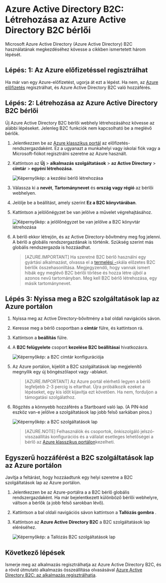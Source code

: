 <properties
    pageTitle="Azure Active Directory B2C: Létrehozása az Azure Active Directory B2C bérlői |} Microsoft Azure"
    description="A témakör az Azure Active Directory B2C bérlői létrehozásának lépéseiről"
    services="active-directory-b2c"
    documentationCenter=""
    authors="swkrish"
    manager="mbaldwin"
    editor="bryanla"/>

<tags
    ms.service="active-directory-b2c"
    ms.workload="identity"
    ms.tgt_pltfrm="na"
    ms.topic="article"
    ms.devlang="na"
    ms.date="08/30/2016"
    ms.author="swkrish"/>

# <a name="azure-active-directory-b2c-create-an-azure-ad-b2c-tenant"></a>Azure Active Directory B2C: Létrehozása az Azure Active Directory B2C bérlői

Microsoft Azure Active Directory (Azure Active Directory) B2C használatának megkezdéséhez kövesse a cikkben ismertetett három lépését.

## <a name="step-1-sign-up-for-an-azure-subscription"></a>Lépés: 1: Az Azure előfizetéssel regisztrálhat

Ha már van egy Azure-előfizetést, ugorja át ezt a lépést. Ha nem, az [Azure előfizetés](../active-directory/sign-up-organization.md) regisztrálhat, és Azure Active Directory B2C való hozzáférés.

## <a name="step-2-create-an-azure-ad-b2c-tenant"></a>Lépés: 2: Létrehozása az Azure Active Directory B2C bérlői

Új Azure Active Directory B2C bérlői webhely létrehozásához kövesse az alábbi lépéseket. Jelenleg B2C funkciók nem kapcsolható be a meglévő bérlők.

1. Jelentkezzen be az [Azure klasszikus portál](https://manage.windowsazure.com/) az előfizetés-rendszergazdaként. Ez a ugyanazt a munkahelyi vagy iskolai fiók vagy a Microsoft-fiókot regisztrálni szeretne az Azure használt.
2. Kattintson az **Új** > **alkalmazás szolgáltatások** > **az Active Directory** > **címtár** > **egyéni létrehozása**.

    ![Képernyőkép: a kezdési bérlő létrehozása](./media/active-directory-b2c-get-started/new-directory.png)

3. Válassza ki a **nevét**, **Tartománynevet** és **ország vagy régió** az bérlői webhelyen.
4. Jelölje be a beállítást, amely szerint **Ez a B2C könyvtárában**.
5. Kattintson a jelölőnégyzet be van jelölve a művelet végrehajtásához.

    ![Képernyőkép: a jelölőnégyzet be van jelölve a B2C könyvtár létrehozása](./media/active-directory-b2c-get-started/create-b2c-directory.png)

6. A bérlő ekkor létrejön, és az Active Directory-bővítmény meg fog jelenni. A bérlő a globális rendszergazdának is történik. Szükség szerint más globális rendszergazda is hozzáadhat.

    > [AZURE.IMPORTANT]
    Ha szeretné B2C bérlő használni egy gyártási alkalmazást, olvassa el a [termelési -](active-directory-b2c-reference-tenant-type.md)skála előzetes B2C bérlők összehasonlítása. Megjegyzendő, hogy vannak ismert hibák egy meglévő B2C bérlői törlése és hozza létre újból a azonos nevű tartományban. Meg kell B2C bérlő létrehozása, egy másik tartománynevet.

## <a name="step-3-navigate-to-the-b2c-features-blade-on-the-azure-portal"></a>Lépés 3: Nyissa meg a B2C szolgáltatások lap az Azure portálon

1. Nyissa meg az Active Directory-bővítmény a bal oldali navigációs sávon.
2. Keresse meg a bérlő csoportban a **címtár** fülre, és kattintson rá.
3. Kattintson a **beállítás** fülre.
4. A **B2C felügyelete** csoport **kezelése B2C beállításai** hivatkozásra.

    ![Képernyőkép: a B2C címtár konfigurációja](./media/active-directory-b2c-get-started/b2c-directory-configure-tab.png)

5. Az Azure portálon, kijelölt a B2C szolgáltatások lap megjelenítő megnyílik egy új böngészőlapot vagy -ablakot.

    > [AZURE.IMPORTANT]
    Az Azure portál elérhető legyen a bérlő legfeljebb 2-3 percig is eltarthat. Újra próbálkozik ezeket a lépéseket, egy kis időt kijavítja ezt követően. Ha nem, forduljon a támogatási szolgálathoz.

6. Rögzítés a könnyebb hozzáférés a Startboard való lap. (A PIN-kód eszköz van-e jelölve a szolgáltatások lap jobb felső sarkában piros.)

    ![Képernyőkép: a B2C szolgáltatások lap](./media/active-directory-b2c-get-started/b2c-features-blade.png)

    > [AZURE.NOTE]
    Felhasználók és csoportok, önkiszolgáló jelszó-visszaállítás konfigurációs és a vállalat esetleges lehetőségei a bérlő az [Azure klasszikus portálon](https://manage.windowsazure.com/)kezelheti.

## <a name="easy-access-to-the-b2c-features-blade-on-the-azure-portal"></a>Egyszerű hozzáférést a B2C szolgáltatások lap az Azure portálon

Javítja a feltárást, hogy hozzáadtunk egy helyi szeretne a B2C szolgáltatások lap az Azure portálon.

1. Jelentkezzen be az Azure-portálra a a B2C bérlő globális rendszergazdaként. Ha már bejelentkezett különböző bérlői webhelyre, váltson a bérlők (a jobb felső sarokban lévő).
2. Kattintson a bal oldali navigációs sávon kattintson a **Tallózás gombra** .
3. Kattintson az **Azure Active Directory B2C** a B2C szolgáltatások lap eléréséhez.

    ![Képernyőkép: a Tallózás B2C szolgáltatások lap](./media/active-directory-b2c-get-started/b2c-browse.png)

## <a name="next-steps"></a>Következő lépések

Ismerje meg az alkalmazás regisztrálhatja az Azure Active Directory B2C, és a rövid útmutató alkalmazás összeállítása olvasásával [Azure Active Directory B2C: az alkalmazás regisztrálhatja](active-directory-b2c-app-registration.md).
